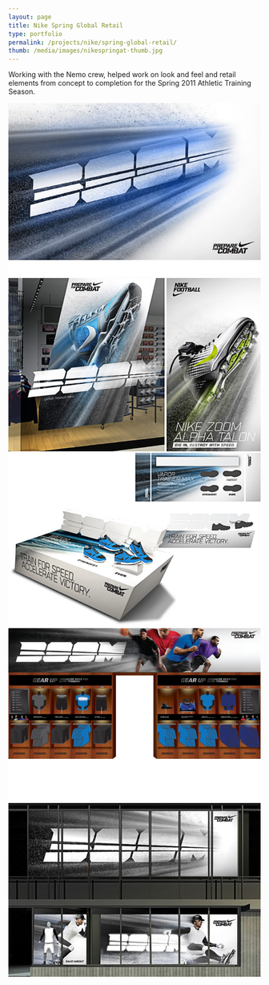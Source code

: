 ```yaml
---
layout: page
title: Nike Spring Global Retail
type: portfolio
permalink: /projects/nike/spring-global-retail/
thumb: /media/images/nikespringat-thumb.jpg
---
```


Working with the Nemo crew, helped work on look and feel and retail elements from concept to completion for the Spring 2011 Athletic Training Season. 

![](/media/images/nikespringat1.jpg)
![](/media/images/nikespringat2.jpg)
![](/media/images/nikespringat3.jpg)
![](/media/images/nikespringat4.jpg)
![](/media/images/nikespringat5.jpg)